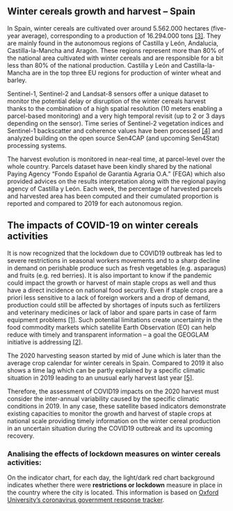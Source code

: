 ## Winter cereals growth and harvest – Spain
In Spain, winter cereals are cultivated over around 5.562.000 hectares (five-year average), corresponding to a production of 16.294.000 tons [[3]](https://agridata.ec.europa.eu/extensions/DashboardCereals/CerealsProduction.html?selections=MS%20Name%20(Production)-Spain). They are mainly found in the autonomous regions of Castilla y León, Andalucia, Castilla-la-Mancha and Aragón. These regions represent more than 80% of the national area cultivated with winter cereals and are responsible for a bit less than 80% of the national production. Castilla y León and Castilla-la-Mancha are in the top three EU regions for production of winter wheat and barley. 

Sentinel-1, Sentinel-2 and Landsat-8 sensors offer a unique dataset to monitor the potential delay or disruption of the winter cereals harvest thanks to the combination of a high spatial resolution (10 meters enabling a parcel-based monitoring) and a very high temporal revisit (up to 2 or 3 days depending on the sensor). Time series of Sentinel-2 vegetation indices and Sentinel-1 backscatter and coherence values have been processed [[4]](https://creodias.eu) and analyzed building on the open source Sen4CAP (and upcoming Sen4Stat) processing systems. 

The harvest evolution is monitored in near-real time, at parcel-level over the whole country. Parcels dataset have been kindly shared by the national Paying Agency “Fondo Español de Garantía Agraria O.A.” (FEGA) which also provided advices on the results interpretation along with the regional paying agency of Castilla y León. Each week, the percentage of harvested parcels and harvested area has been computed and their cumulated proportion is reported and compared to 2019 for each autonomous region. 

 
## The impacts of COVID-19 on winter cereals activities

It is now recognized that the lockdown due to COVID19 outbreak has led to severe restrictions in seasonal workers movements and to a sharp decline in demand on perishable produce such as fresh vegetables (e.g. asparagus) and fruits (e.g. red berries). It is also important to know if the pandemic could impact the growth or harvest of main staple crops as well and thus have a direct incidence on national food security. Even if staple crops are a priori less sensitive to a lack of foreign workers and a drop of demand, production could still be affected by shortages of inputs such as fertilizers and veterinary medicines or lack of labor and spare parts in case of farm equipment problems [[1]](http://www.fao.org/news/story/en/item/1287515/icode/). Such potential limitations create uncertainty in the food commodity markets which satellite Earth Observation (EO) can help reduce with timely and transparent information – a goal the GEOGLAM initiative is addressing [[2]](https://www.earthobservations.org/geoglam.phphttps://www.earthobservations.org/geo_blog_obs.php?id=428).

The 2020 harvesting season started by mid of June which is later than the average crop calendar for winter cereals in Spain. Compared to 2019 it also shows a time lag which can be partly explained by a specific climatic situation in 2019 leading to an unusual early harvest last year [[5]](https://apps.fas.usda.gov/newgainapi/api/report/downloadreportbyfilename?filename=EU28%20Crop%20Update_London_United%20Kingdom%20EU-27_7-26-2019.pdf). 

Therefore, the assessment of COVID19 impacts on the 2020 harvest must consider the inter-annual variability caused by the specific climatic conditions in 2019. In any case, these satellite based indicators demonstrate existing capacities to monitor the growth and harvest of staple crops at national scale providing timely information on the winter cereal production in an uncertain situation during the COVID19 outbreak and its upcoming recovery. 

### Analising the effects of lockdown measures on winter cereals activities:
On the indicator chart, for each day, the light/dark red chart background indicates whether there were **restrictions or lockdown** measure in place in the country where the city is located. This information is based on [Oxford University’s coronavirus government response tracker](https://covidtracker.bsg.ox.ac.uk/). 

